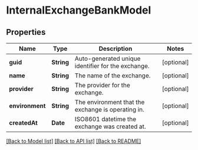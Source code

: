 # InternalExchangeBankModel

## Properties
Name | Type | Description | Notes
------------ | ------------- | ------------- | -------------
**guid** | **String** | Auto-generated unique identifier for the exchange. | [optional] 
**name** | **String** | The name of the exchange. | [optional] 
**provider** | **String** | The provider for the exchange. | [optional] 
**environment** | **String** | The environment that the exchange is operating in. | [optional] 
**createdAt** | **Date** | ISO8601 datetime the exchange was created at. | [optional] 

[[Back to Model list]](../README.md#documentation-for-models) [[Back to API list]](../README.md#documentation-for-api-endpoints) [[Back to README]](../README.md)



